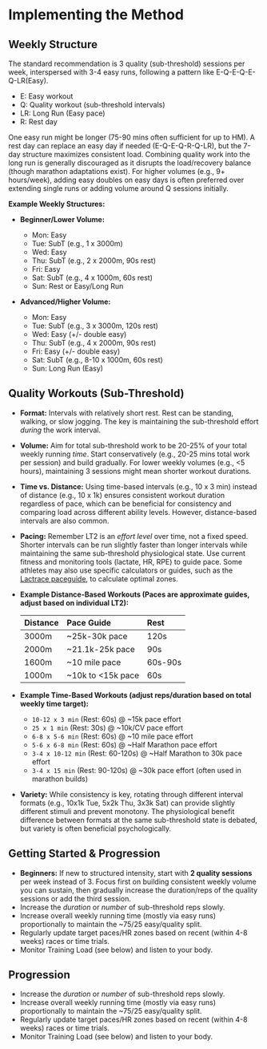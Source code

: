# Implementing the Method

## Weekly Structure
The standard recommendation is 3 quality (sub-threshold) sessions per week, interspersed with 3-4 easy runs, following a pattern like E-Q-E-Q-E-Q-LR(Easy).

*   E: Easy workout
*   Q: Quality workout (sub-threshold intervals)
*   LR: Long Run (Easy pace)
*   R: Rest day

One easy run might be longer (75-90 mins often sufficient for up to HM). A rest day can replace an easy day if needed (E-Q-E-Q-R-Q-LR), but the 7-day structure maximizes consistent load. Combining quality work into the long run is generally discouraged as it disrupts the load/recovery balance (though marathon adaptations exist). For higher volumes (e.g., 9+ hours/week), adding easy doubles on easy days is often preferred over extending single runs or adding volume around Q sessions initially.

**Example Weekly Structures:**

*   **Beginner/Lower Volume:**
    *   Mon: Easy
    *   Tue: SubT (e.g., 1 x 3000m)
    *   Wed: Easy
    *   Thu: SubT (e.g., 2 x 2000m, 90s rest)
    *   Fri: Easy
    *   Sat: SubT (e.g., 4 x 1000m, 60s rest)
    *   Sun: Rest or Easy/Long Run

*   **Advanced/Higher Volume:**
    *   Mon: Easy
    *   Tue: SubT (e.g., 3 x 3000m, 120s rest)
    *   Wed: Easy (+/- double easy)
    *   Thu: SubT (e.g., 4 x 2000m, 90s rest)
    *   Fri: Easy (+/- double easy)
    *   Sat: SubT (e.g., 8-10 x 1000m, 60s rest)
    *   Sun: Long Run (Easy)

## Quality Workouts (Sub-Threshold)

*   **Format:** Intervals with relatively short rest. Rest can be standing, walking, or slow jogging. The key is maintaining the sub-threshold effort *during* the work interval.
*   **Volume:** Aim for total sub-threshold work to be 20-25% of your total weekly running *time*. Start conservatively (e.g., 20-25 mins total work per session) and build gradually. For lower weekly volumes (e.g., <5 hours), maintaining 3 sessions might mean shorter workout durations.
*   **Time vs. Distance:** Using time-based intervals (e.g., 10 x 3 min) instead of distance (e.g., 10 x 1k) ensures consistent workout duration regardless of pace, which can be beneficial for consistency and comparing load across different ability levels. However, distance-based intervals are also common.
*   **Pacing:** Remember LT2 is an *effort level* over time, not a fixed speed. Shorter intervals can be run slightly faster than longer intervals while maintaining the same sub-threshold physiological state. Use current fitness and monitoring tools (lactate, HR, RPE) to guide pace. Some athletes may also use specific calculators or guides, such as the [Lactrace paceguide](https://lactrace.com/norwegian-singles), to calculate optimal zones.
*   **Example Distance-Based Workouts (Paces are approximate guides, adjust based on individual LT2):**

    | Distance | Pace Guide        | Rest    |
    | :------- | :---------------- | :------ |
    | 3000m    | ~25k-30k pace     | 120s    |
    | 2000m    | ~21.1k-25k pace   | 90s     |
    | 1600m    | ~10 mile pace     | 60s-90s |
    | 1000m    | ~10k to <15k pace | 60s     |

*   **Example Time-Based Workouts (adjust reps/duration based on total weekly time target):**
    *   `10-12 x 3 min` (Rest: 60s) @ ~15k pace effort
    *   `25 x 1 min` (Rest: 30s) @ ~10k/CV pace effort
    *   `6-8 x 5-6 min` (Rest: 60s) @ ~10 mile pace effort
    *   `5-6 x 6-8 min` (Rest: 60s) @ ~Half Marathon pace effort
    *   `3-4 x 10-12 min` (Rest: 60-120s) @ ~Half Marathon to 30k pace effort
    *   `3-4 x 15 min` (Rest: 90-120s) @ ~30k pace effort (often used in marathon builds)
*   **Variety:** While consistency is key, rotating through different interval formats (e.g., 10x1k Tue, 5x2k Thu, 3x3k Sat) can provide slightly different stimuli and prevent monotony. The physiological benefit difference between formats at the same sub-threshold state is debated, but variety is often beneficial psychologically.

## Getting Started & Progression
*   **Beginners:** If new to structured intensity, start with **2 quality sessions** per week instead of 3. Focus first on building consistent weekly volume you can sustain, then gradually increase the duration/reps of the quality sessions or add the third session.
*   Increase the *duration* or *number* of sub-threshold reps slowly.
*   Increase overall weekly running time (mostly via easy runs) proportionally to maintain the ~75/25 easy/quality split.
*   Regularly update target paces/HR zones based on recent (within 4-8 weeks) races or time trials.
*   Monitor Training Load (see below) and listen to your body.

## Progression
*   Increase the *duration* or *number* of sub-threshold reps slowly.
*   Increase overall weekly running time (mostly via easy runs) proportionally to maintain the ~75/25 easy/quality split.
*   Regularly update target paces/HR zones based on recent (within 4-8 weeks) races or time trials.
*   Monitor Training Load (see below) and listen to your body.
